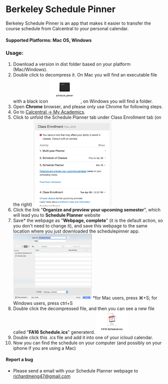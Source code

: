 # Berkeley Schedule Pinner
Berkeley Schedule Pinner is an app that makes it easier to transfer the course schedule from Calcentral to your personal calendar.

#### Supported Platforms: Mac OS, Windows

### Usage:

1. Download a version in dist folder based on your platform (Mac/Windows).
2. Double click to decompress it. On Mac you will find an executable file with a black icon <img src=https://github.com/jiaqimeng/Berkeley-SchedulePinner/blob/master/pics/Usage%20Pic%20%232.png width="100">, on Windows you will find a folder.
2. Open **Chrome** browser, and please only use Chrome for following steps.
2. Go to [Calcentral -> My Academics]. 
3. Click to unfold the Schedule Planner tab under Class Enrollment tab (on the right) <img src=https://github.com/jiaqimeng/Berkeley-SchedulePinner/blob/master/pics/Usage%20Pic%20%231.png width="250">
4. Click the link "**Organize and preview your upcoming semester**", which will lead you to **Schedule Planner** website
5. Save* the webpage as "**Webpage, complete**" (it is the default action, so you don't need to change it), and save this webpage to the same location where you just downloaded the schedulepinner app.<img src=https://github.com/jiaqimeng/Berkeley-SchedulePinner/blob/master/pics/Usage%20Pic%20%234.png width="250">
*for Mac users, press ⌘+S; for Windows users, press ctrl+S 
6. Double click the decompressed file, and then you can see a new file called "**FA16 Schedule.ics**" generaterd. <img src=https://github.com/jiaqimeng/Berkeley-SchedulePinner/blob/master/pics/Usage%20Pic%20%233.png width="100">
7. Double click this .ics file and add it into one of your icloud calendar.
8. Now you can find the schedule on your computer (and possibly on your iphone if you are using a Mac)


#### Report a bug
- Please send a email with your Schedule Planner webpage to richardmeng47@gmail.com

[Calcentral -> My Academics]: <https://calcentral.berkeley.edu/academics>
